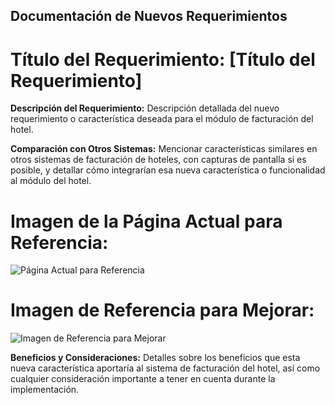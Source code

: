 ## Documentación de Nuevos Requerimientos

# Título del Requerimiento: [Título del Requerimiento]

**Descripción del Requerimiento:**
Descripción detallada del nuevo requerimiento o característica deseada para el módulo de facturación del hotel.

**Comparación con Otros Sistemas:**
Mencionar características similares en otros sistemas de facturación de hoteles, con capturas de pantalla si es posible, y detallar cómo integrarían esa nueva característica o funcionalidad al módulo del hotel.

# Imagen de la Página Actual para Referencia:
![Página Actual para Referencia](https://i.pinimg.com/564x/94/91/6b/94916b728d54d414348cfd46eae0c91d.jpg)

# Imagen de Referencia para Mejorar:
![Imagen de Referencia para Mejorar](https://i.pinimg.com/564x/94/91/6b/94916b728d54d414348cfd46eae0c91d.jpg)

**Beneficios y Consideraciones:**
Detalles sobre los beneficios que esta nueva característica aportaría al sistema de facturación del hotel, así como cualquier consideración importante a tener en cuenta durante la implementación.
